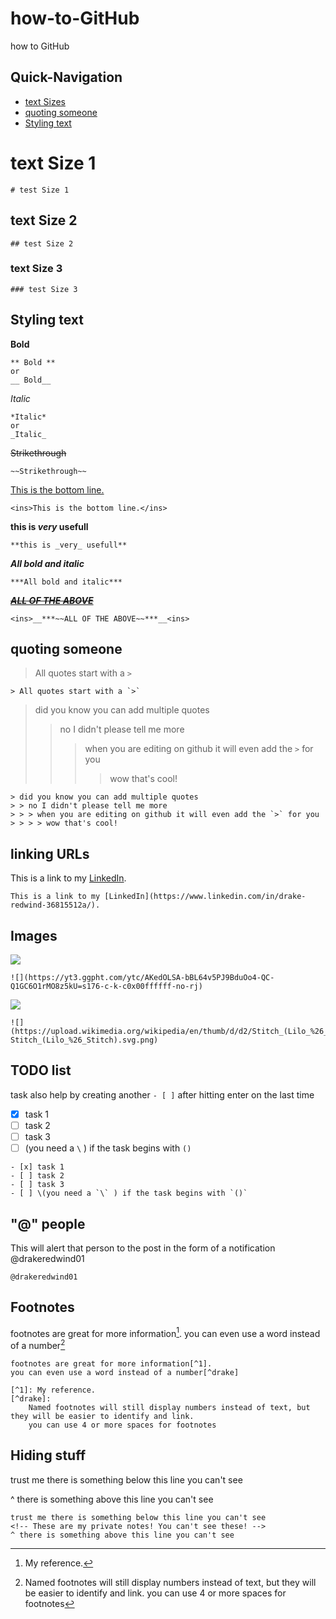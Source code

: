# how-to-GitHub
how to GitHub




## Quick-Navigation


- [text Sizes](#text-Size-1)
- [quoting someone](#quoting-someone)
- [Styling text](#Styling-text)




# text Size 1
```
# test Size 1
```
## text Size 2
```
## test Size 2
```

### text Size 3
```
### test Size 3
```





## Styling text

**Bold**
```
** Bold ** 
or 
__ Bold__
```
*Italic* 
```
*Italic* 
or 
_Italic_
```
~~Strikethrough~~
```
~~Strikethrough~~
```
<ins>This is the bottom line.<ins>
```
<ins>This is the bottom line.</ins>
```
**this is _very_ usefull**
```
**this is _very_ usefull**
```
***All bold and italic***
```
***All bold and italic***
```
<ins>__***~~ALL OF THE ABOVE~~***__<ins>
```
<ins>__***~~ALL OF THE ABOVE~~***__<ins>
```

## quoting someone
> All quotes start with a `>`
```
> All quotes start with a `>`
```

> did you know you can add multiple quotes
> > no I didn't please tell me more
> > > when you are editing on github it will even add the `>` for you
> > > > wow that's cool!
```
> did you know you can add multiple quotes
> > no I didn't please tell me more
> > > when you are editing on github it will even add the `>` for you
> > > > wow that's cool!
```
## linking URLs
This is a link to my [LinkedIn](https://www.linkedin.com/in/drake-redwind-36815512a/).  
```
This is a link to my [LinkedIn](https://www.linkedin.com/in/drake-redwind-36815512a/).  
```


## Images
![](https://yt3.ggpht.com/ytc/AKedOLSA-bBL64v5PJ9BduOo4-QC-Q1GC6O1rMO8z5kU=s176-c-k-c0x00ffffff-no-rj)
```
![](https://yt3.ggpht.com/ytc/AKedOLSA-bBL64v5PJ9BduOo4-QC-Q1GC6O1rMO8z5kU=s176-c-k-c0x00ffffff-no-rj)
```
![](https://upload.wikimedia.org/wikipedia/en/thumb/d/d2/Stitch_(Lilo_%26_Stitch).svg/1200px-Stitch_(Lilo_%26_Stitch).svg.png)
```
![](https://upload.wikimedia.org/wikipedia/en/thumb/d/d2/Stitch_(Lilo_%26_Stitch).svg/1200px-Stitch_(Lilo_%26_Stitch).svg.png)
```

## TODO list
task also help by creating another `- [ ]` after hitting enter on the last time
- [x] task 1
- [ ] task 2
- [ ] task 3
- [ ] \(you need a `\` ) if the task begins with `()`
```
- [x] task 1
- [ ] task 2
- [ ] task 3
- [ ] \(you need a `\` ) if the task begins with `()`
```




## "@" people
This will alert that person to the post in the form of a notification
@drakeredwind01
```
@drakeredwind01
```




## Footnotes
footnotes are great for more information[^1].
you can even use a word instead of a number[^drake]

[^1]: My reference.
[^drake]:
    Named footnotes will still display numbers instead of text, but they will be easier to identify and link. 
    you can use 4 or more spaces for footnotes
```
footnotes are great for more information[^1].
you can even use a word instead of a number[^drake]

[^1]: My reference.
[^drake]:
    Named footnotes will still display numbers instead of text, but they will be easier to identify and link. 
    you can use 4 or more spaces for footnotes
```




## Hiding stuff
trust me there is something below this line you can't see
<!-- These are my private notes! You can't see these! -->
^ there is something above this line you can't see
```
trust me there is something below this line you can't see
<!-- These are my private notes! You can't see these! -->
^ there is something above this line you can't see
```




















